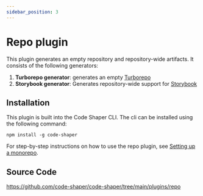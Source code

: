 ```yaml
---
sidebar_position: 3
---
```


# Repo plugin

This plugin generates an empty repository and repository-wide artifacts. It
consists of the following generators:

1. **Turborepo generator**: generates an empty
   [Turborepo](https://turborepo.org/)
2. **Storybook generator**: Generates repository-wide support for
   [Storybook](https://storybook.js.org/)

## Installation

This plugin is built into the Code Shaper CLI. The cli can be installed using
the following command:

```shell
npm install -g code-shaper
```

For step-by-step instructions on how to use the repo plugin, see
[Setting up a monorepo](../getting-started/setting-up-a-monorepo.md).

## Source Code

https://github.com/code-shaper/code-shaper/tree/main/plugins/repo
